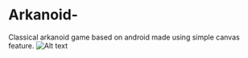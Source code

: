 # Arkanoid-
Classical arkanoid game based on android made using simple canvas feature.
![Alt text]("https://github.com/yashkant/Arkanoid-/blob/master/Screenshot_2016-10-28-22-16-14.png")
